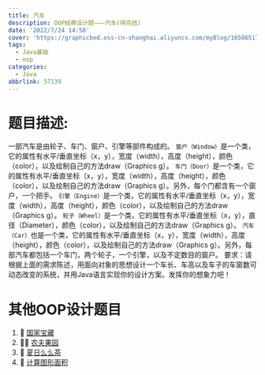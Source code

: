 ```yaml
---
title: 汽车
description: OOP经典设计题———汽车(待完结)
date: '2022/7/24 14:58'
cover: 'https://graphicbed.oss-cn-shanghai.aliyuncs.com/myBlog/165865173056.jpg'
tags:
  - Java基础
  - oop
categories:
  - Java
abbrlink: 57139
---
```

**<h1>题目描述:</h1>**
一部汽车是由轮子、车门、窗户、引擎等部件构成的。
`窗户（Window）`是一个类，它的属性有水平/垂直坐标（x，y），宽度（width），高度（height），颜色（color），以及绘制自己的方法draw（Graphics g）。
`车门（Door）`是一个类，它的属性有水平/垂直坐标（x，y），宽度（width），高度（height），颜色（color），以及绘制自己的方法draw（Graphics g）。另外，每个门都含有一个窗户，一个把手。
`引擎（Engine）`是一个类，它的属性有水平/垂直坐标（x，y），宽度（width），高度（height），颜色（color），以及绘制自己的方法draw（Graphics g）。
`轮子（Wheel）`是一个类，它的属性有水平/垂直坐标（x，y），直径（Diameter），颜色（color），以及绘制自己的方法draw（Graphics g）。
`汽车（Car）`也是一个类，它的属性有水平/垂直坐标（x，y），宽度（width），高度（height），颜色（color），以及绘制自己的方法draw（Graphics g）。另外，每部汽车都包括一个车门，两个轮子，一个引擎，以及不定数目的窗户。
要求：请根据上面的需求陈述，用面向对象的思想设计一个车长、车高以及车子的车窗数可动态改变的系统，并用Java语言实现你的设计方案。发挥你的想象力吧！




# 其他OOP设计题目
1. 💎 [国家宝藏](/archives/29462.html)
2. 👨‍🌾 [农夫果园](/archives/57138.html)
3. 🍵 [夏日么么茶](/archives/15596.html)
4. 🔢 [计算图形面积](/archives/27663.html)
